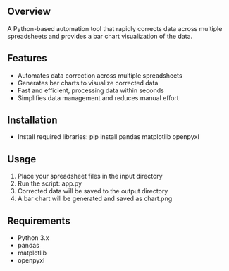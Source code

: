 ## Overview

A Python-based automation tool that rapidly corrects data across multiple spreadsheets and provides a bar chart visualization of the data.

## Features

- Automates data correction across multiple spreadsheets
- Generates bar charts to visualize corrected data
- Fast and efficient, processing data within seconds
- Simplifies data management and reduces manual effort

## Installation

- Install required libraries: pip install pandas matplotlib openpyxl

## Usage

1. Place your spreadsheet files in the input directory
2. Run the script: app.py
3. Corrected data will be saved to the output directory
4. A bar chart will be generated and saved as chart.png

## Requirements

- Python 3.x
- pandas
- matplotlib
- openpyxl

